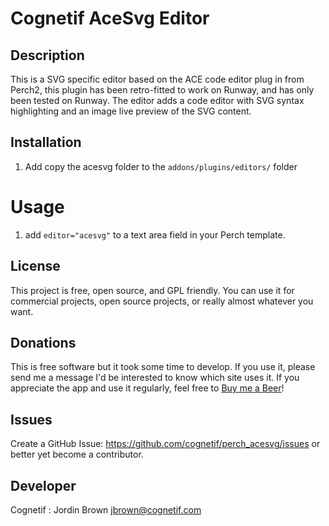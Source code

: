 # Cognetif AceSvg Editor

## Description
This is a SVG specific editor based on the ACE code editor plug in from Perch2, this plugin has been retro-fitted to work on Runway, and has only been tested on Runway.
The editor adds a code editor with SVG syntax highlighting and an image live preview of the SVG content.

## Installation
1. Add copy the acesvg folder to the `addons/plugins/editors/` folder

# Usage
1. add `editor="acesvg"` to a text area field in your Perch template.

## License
This project is free, open source, and GPL friendly. You can use it for commercial projects, open source projects, or really almost whatever you want.

## Donations
This is free software but it took some time to develop.  If you use it, please send me a message I'd be interested to know which site uses it. If you appreciate the app and use it regularly, feel free to [Buy me a Beer](https://www.paypal.com/cgi-bin/webscr?cmd=_s-xclick&hosted_button_id=6EBCDCCZRNSWW&source=url)!

## Issues
Create a GitHub Issue: https://github.com/cognetif/perch_acesvg/issues or better yet become a contributor.

## Developer
Cognetif : Jordin Brown jbrown@cognetif.com
